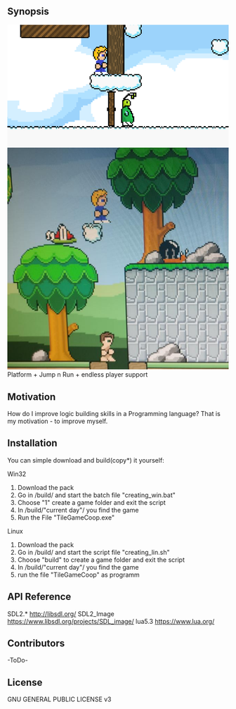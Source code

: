 ## Synopsis

![Clouds world](https://github.com/pyrun/TileGameCoop/blob/master/ideen/ingame_1.bmp)
![Grasland](https://github.com/pyrun/TileGameCoop/blob/master/ideen/ingame_2.jpg)
Platform + Jump n Run + endless player support

## Motivation

How do I improve logic building skills in a Programming language? That is my motivation - to improve myself.

## Installation

You can simple download and build(copy*) it yourself:

Win32
1. Download the pack
2. Go in /build/ and start the batch file "creating_win.bat"
3. Choose "1" create a game folder and exit the script
4. In /build/"current day"/ you find the game
5. Run the File "TileGameCoop.exe"

Linux
1. Download the pack
2. Go in /build/ and start the script file "creating_lin.sh"
3. Choose "build" to create a game folder and exit the script
4. In /build/"current day"/ you find the game
5. run the file "TileGameCoop" as programm

## API Reference

SDL2.*  http://libsdl.org/
SDL2_Image  https://www.libsdl.org/projects/SDL_image/
lua5.3  https://www.lua.org/

## Contributors

-ToDo-

## License

GNU GENERAL PUBLIC LICENSE v3
